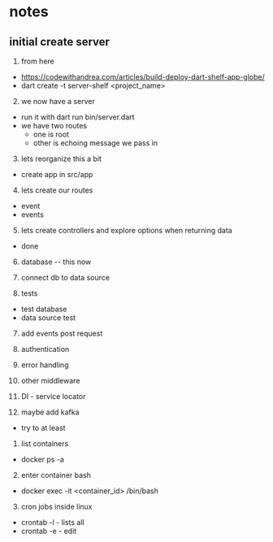 # notes

## initial create server 
1. from here 
- https://codewithandrea.com/articles/build-deploy-dart-shelf-app-globe/ 
- dart create -t server-shelf <project_name>

2. we now have a server
- run it with dart run bin/server.dart
- we have two routes 
	- one is root
	- other is echoing message we pass in

3. lets reorganize this a bit
- create app in src/app

4. lets create our routes 
- event
- events 

5. lets create controllers and explore options when returning data 
- done 

6. database 
-- this now 


7. connect db to data source

8. tests
- test database 
- data source test


7. add events post request

8. authentication

7. error handling 

8. other middleware 


9. DI - service locator

9. maybe add kafka
- try to at least


<!-- reminders -->
1. list containers
- docker ps -a

2. enter container bash 
- docker exec -it <container_id> /bin/bash


3. cron jobs inside linux
- crontab -l - lists all 
- crontab -e - edit